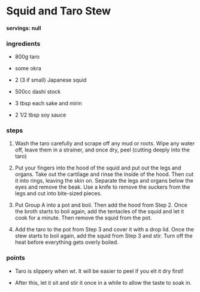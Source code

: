 
# Squid and Taro Stew
#### servings: null
### ingredients
- 800g taro
- some okra
- 2 (3 if small) Japanese squid

- 500cc dashi stock
- 3 tbsp each sake and mirin
- 2 1/2 tbsp soy sauce

### steps
1. Wash the taro carefully and scrape off any mud or roots. Wipe any water off, leave them in a strainer, and once dry, peel (cutting deeply into the taro)

2. Put your fingers into the hood of the squid and put out the legs and organs. Take out the cartilage and rinse the inside of the hood. Then cut it into rings, leaving the skin on. Separate the legs and organs below the eyes and remove the beak. Use a knife to remove the suckers from the legs and cut into bite-sized pieces.

3. Put Group A into a pot and boil. Then add the hood from Step 2. Once the broth starts to boil again, add the tentacles of the squid and let it cook for a minute. Then remove the squid from the pot.

4. Add the taro to the pot from Step 3 and cover it with a drop lid. Once the stew starts to boil again, add the squid from Step 3 and stir. Turn off the heat before everything gets overly boiled.

### points
- Taro is slippery when wt. It will be easier to peel if you elt it dry first!

- After this, let it sit and stir it once in a while to allow the taste to soak in.
